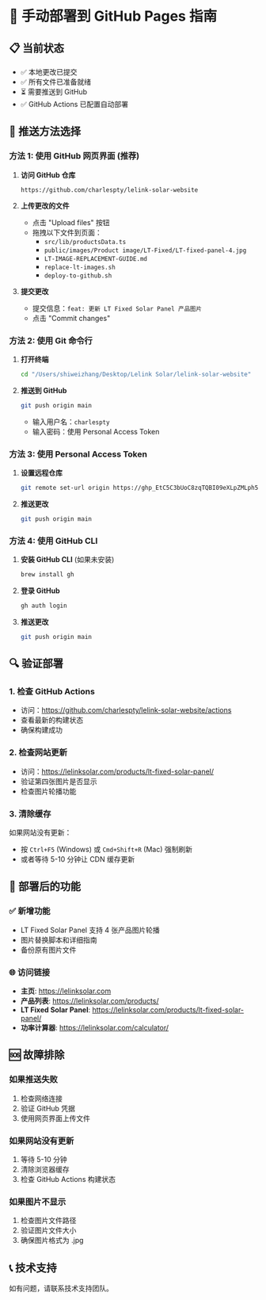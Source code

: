# 🚀 手动部署到 GitHub Pages 指南

## 📋 当前状态
- ✅ 本地更改已提交
- ✅ 所有文件已准备就绪
- ⏳ 需要推送到 GitHub
- ✅ GitHub Actions 已配置自动部署

## 🔧 推送方法选择

### 方法 1: 使用 GitHub 网页界面 (推荐)

1. **访问 GitHub 仓库**
   ```
   https://github.com/charlespty/lelink-solar-website
   ```

2. **上传更改的文件**
   - 点击 "Upload files" 按钮
   - 拖拽以下文件到页面：
     - `src/lib/productsData.ts`
     - `public/images/Product image/LT-Fixed/LT-fixed-panel-4.jpg`
     - `LT-IMAGE-REPLACEMENT-GUIDE.md`
     - `replace-lt-images.sh`
     - `deploy-to-github.sh`

3. **提交更改**
   - 提交信息：`feat: 更新 LT Fixed Solar Panel 产品图片`
   - 点击 "Commit changes"

### 方法 2: 使用 Git 命令行

1. **打开终端**
   ```bash
   cd "/Users/shiweizhang/Desktop/Lelink Solar/lelink-solar-website"
   ```

2. **推送到 GitHub**
   ```bash
   git push origin main
   ```
   - 输入用户名：`charlespty`
   - 输入密码：使用 Personal Access Token

### 方法 3: 使用 Personal Access Token

1. **设置远程仓库**
   ```bash
   git remote set-url origin https://ghp_EtC5C3bUoC8zqTQBI09eXLpZMLph573Yjhhz@github.com/charlespty/lelink-solar-website.git
   ```

2. **推送更改**
   ```bash
   git push origin main
   ```

### 方法 4: 使用 GitHub CLI

1. **安装 GitHub CLI** (如果未安装)
   ```bash
   brew install gh
   ```

2. **登录 GitHub**
   ```bash
   gh auth login
   ```

3. **推送更改**
   ```bash
   git push origin main
   ```

## 🔍 验证部署

### 1. 检查 GitHub Actions
- 访问：https://github.com/charlespty/lelink-solar-website/actions
- 查看最新的构建状态
- 确保构建成功

### 2. 检查网站更新
- 访问：https://lelinksolar.com/products/lt-fixed-solar-panel/
- 验证第四张图片是否显示
- 检查图片轮播功能

### 3. 清除缓存
如果网站没有更新：
- 按 `Ctrl+F5` (Windows) 或 `Cmd+Shift+R` (Mac) 强制刷新
- 或者等待 5-10 分钟让 CDN 缓存更新

## 📱 部署后的功能

### ✅ 新增功能
- LT Fixed Solar Panel 支持 4 张产品图片轮播
- 图片替换脚本和详细指南
- 备份原有图片文件

### 🌐 访问链接
- **主页**: https://lelinksolar.com
- **产品列表**: https://lelinksolar.com/products/
- **LT Fixed Solar Panel**: https://lelinksolar.com/products/lt-fixed-solar-panel/
- **功率计算器**: https://lelinksolar.com/calculator/

## 🆘 故障排除

### 如果推送失败
1. 检查网络连接
2. 验证 GitHub 凭据
3. 使用网页界面上传文件

### 如果网站没有更新
1. 等待 5-10 分钟
2. 清除浏览器缓存
3. 检查 GitHub Actions 构建状态

### 如果图片不显示
1. 检查图片文件路径
2. 验证图片文件大小
3. 确保图片格式为 .jpg

## 📞 技术支持
如有问题，请联系技术支持团队。

